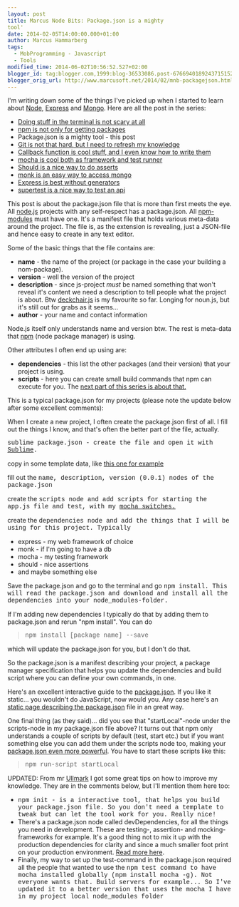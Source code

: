 ```yaml
---
layout: post
title: Marcus Node Bits: Package.json is a mighty
tool'
date: 2014-02-05T14:00:00.000+01:00
author: Marcus Hammarberg
tags:
  - MobProgramming - Javascript
  - Tools
modified_time: 2014-06-02T10:56:52.527+02:00
blogger_id: tag:blogger.com,1999:blog-36533086.post-6766940189243715152
blogger_orig_url: http://www.marcusoft.net/2014/02/mnb-packagejson.html
---
```




<div dir="ltr" style="text-align: left;" trbidi="on">

I'm writing down some of the things I've picked up when I started to
learn
about <a href="http://nodejs.org/" target="_blank">Node</a>, <a href="http://expressjs.com/" target="_blank">Express</a> and <a href="http://www.mongodb.org/" target="_blank">Mongo</a>.
Here are all the post in the series:

-   <a href="http://www.marcusoft.net/2014/02/mnb-terminal.html"
    target="_blank">Doing stuff in the terminal is not scary at all</a>
-   <a href="http://www.marcusoft.net/2014/02/mnb-npm.html"
    target="_blank">npm is not only for getting packages</a>
-   Package.json is a mighty tool - this post
-   <a href="http://www.marcusoft.net/2014/02/mnb-git.html"
    target="_blank">Git is not that hard, but I need to refresh my
    knowledge</a>
-   <a href="http://www.marcusoft.net/2014/02/mnb-callbacks.html"
    target="_blank">Callback function is cool stuff, and I even know how to
    write them</a>
-   <span
    style="color: #0000ee; text-decoration: underline;"><a href="http://www.marcusoft.net/2014/02/mnb-mocha.html"
    target="_blank">mocha is cool both as framework and test runner</a>
-   <a href="http://www.marcusoft.net/2014/02/mnb-should.html"
    target="_blank">Should is a nice way to do asserts</a> 
-   <a href="http://www.marcusoft.net/2014/02/mnb-monk.html"
    target="_blank">monk is an easy way to access mongo</a>
-   <a href="http://www.marcusoft.net/2014/02/mnb-express.html"
    target="_blank">Express is best without generators</a>
-   <a href="http://www.marcusoft.net/2014/02/mnb-supertest.html"
    target="_blank">supertest is a nice way to test an api</a>

This post is about the package.json file that is more than first meets
the eye.
All
<a href="http://nodejs.org/" target="_blank">node.js</a> projects with
any self-respect has a package.json. All
<a href="https://npmjs.org/" target="_blank">npm-modules</a> must have
one. It's a manifest file that holds various meta-data around the
project. The file is, as the extension is revealing, just a JSON-file
and hence easy to create in any text editor.

Some of the basic things that the file contains are:

-   **name** - the name of the project (or package in the case your
    building a nom-package).
-   **version** - well the version of the project
-   **description** - since js-project *must* be named something that
    won't reveal it's content we need a description to tell people what
    the project is about. Btw
    <a href="https://github.com/deckchair" target="_blank">deckchair.js</a>
    is my favourite so far. Longing for noun.js, but it's still out for
    grabs as it seems...
-   **author** - your name and contact information

Node.js itself only understands name and version btw. The rest is
meta-data that <a href="https://npmjs.org/" target="_blank">npm</a>
(node package manager) is using.

Other attributes I often end up using are:
- **dependencies** - this list the other packages (and their version)
that your project is using.
- **scripts** - here you can create small build commands that npm can
execute for you. The
<a href="http://www.marcusoft.net/2014/02/mnb-npm.html"
target="_blank">next part of this series is about that.</a>

This is a typical package.json for my projects (please note the update
below after some excellent comments):

When I create a new project, I often create the package.json first of
all. I fill out the things I know, and that's often the better part of
the file, actually.

<span
style="font-family: Courier New, Courier, monospace;">sublime
<span
style="font-family: Courier New, Courier, monospace;">package.json -
create the file and open it with
<a href="http://www.sublimetext.com/" target="_blank">Sublime</a>.

copy in some template data, like
<a href="https://gist.github.com/marcusoftnet/8763052"
target="_blank">this one for example</a>

fill out the <span
style="font-family: Courier New, Courier, monospace;">name, description,
version (0.0.1) nodes of the package.json

create the <span
style="font-family: Courier New, Courier, monospace;">scripts
node and add scripts for starting the app.js file and test, with my
<a href="http://www.marcusoft.net/2014/02/mnb-mocha.html"
target="_blank">mocha switches.</a>

create the <span
style="font-family: Courier New, Courier, monospace;">dependencies
node and add the things that I will be using for this project. Typically

-   express - my web framework of choice
-   monk - if I'm going to have a db
-   mocha - my testing framework
-   should - nice assertions
-   and maybe something else

Save the package.json and go to the terminal and go <span
style="font-family: Courier New, Courier, monospace;">npm
install. This will read the package.json and download and install
all the dependencies into your node_modules-folder.

If I'm adding new dependencies I typically do that by adding them to
package.json and rerun "npm install". You can do

> <span style="font-family: Courier New, Courier, monospace;">npm
> install \[package name\] --save 

which will update the package.json for you, but I don't do that.

So the package.json is a manifest describing your project, a package
manager specification that helps you update the dependencies and build
script where you can define your own commands, in one.

Here's an excellent interactive guide to the
[package.json](http://package.json.nodejitsu.com/). If you like it
static... you wouldn't do JavaScript, now would you. Any case here's an
<a href="https://npmjs.org/doc/json.html" target="_blank">static page
describing the package.json</a> file in an great way.

One final thing (as they said)... did you see that "startLocal"-node
under the scripts-node in my package.json file above? It turns out that
npm only understands a couple of scripts by default (test, start etc.)
but if you want something else you can add them under the scripts node
too, making your
<a href="http://www.devthought.com/2012/02/17/npm-tricks/"
target="_blank">package.json even more powerful</a>. You have to start
these scripts like this:

> <span style="font-family: Courier New, Courier, monospace;">npm
> run-script startLocal 


UPDATED:
From mr
<a href="https://twitter.com/Ullmark" target="_blank">Ullmark</a> I got
some great tips on how to improve my knowledge. They are in the comments
below, but I'll mention them here too:


-   <span style="font-family: Courier New, Courier, monospace;">npm
    init - is a interactive tool, that helps you build your
    package.json file. So you don't need a template to tweak but can let
    the tool work for you. Really nice!
-   There's a package.json node called devDependencies, for all the
    things you need in development. These are testing-, assertion- and
    mocking-frameworks for example. It's a good thing not to mix it up
    with the production dependencies for clarity and since a much
    smaller foot print on your production environment.
    <a href="http://blog.nodejitsu.com/package-dependencies-done-right/"
    target="_blank">Read more here</a>.
-   Finally, my way to set up the test-command in the package.json
    required all the people that wanted to use the <span
    style="font-family: Courier New, Courier, monospace;">npm
    test command to have mocha installed globally (<span
    style="font-family: Courier New, Courier, monospace;">npm install
    mocha -g). Not everyone wants that. Build servers for
    example... So I've updated it to a better version that uses the
    mocha I have in my project local node_modules folder

</div>
